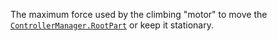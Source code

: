 The maximum force used by the climbing "motor" to move the
[`ControllerManager.RootPart`](https://create.roblox.com/docs/reference/engine/classes/ControllerManager#RootPart) or keep it stationary.